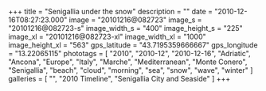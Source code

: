 +++
title = "Senigallia under the snow"
description = ""
date = "2010-12-16T08:27:23.000"
image = "20101216@082723"
image_s = "20101216@082723-s"
image_width_s = "400"
image_height_s = "225"
image_xl = "20101216@082723-xl"
image_width_xl = "1000"
image_height_xl = "563"
gps_latitude = "43.7195359666667"
gps_longitude = "13.22065115"
phototags = [ "2010", "2010-12", "2010-12-16", "Adriatic", "Ancona", "Europe", "Italy", "Marche", "Mediterranean", "Monte Conero", "Senigallia", "beach", "cloud", "morning", "sea", "snow", "wave", "winter" ]
galleries = [ "", "2010 Timeline", "Senigallia City and Seaside" ]
+++
